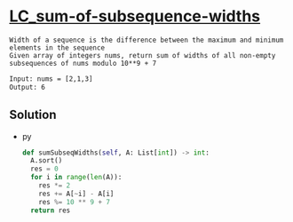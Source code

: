 # [LC_sum-of-subsequence-widths](https://leetcode.com/problems/sum-of-subsequence-widths)

```en
Width of a sequence is the difference between the maximum and minimum elements in the sequence
Given array of integers nums, return sum of widths of all non-empty subsequences of nums modulo 10**9 + 7
```

```txt
Input: nums = [2,1,3]
Output: 6
```

## Solution

* py

  ```py
  def sumSubseqWidths(self, A: List[int]) -> int:
    A.sort()
    res = 0
    for i in range(len(A)):
      res *= 2
      res += A[~i] - A[i]
      res %= 10 ** 9 + 7
    return res
  ```
